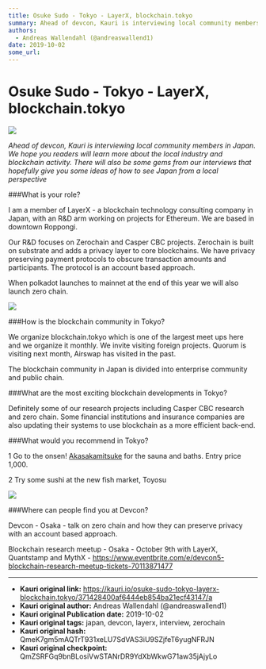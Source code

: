 ```yaml
---
title: Osuke Sudo - Tokyo - LayerX, blockchain.tokyo
summary: Ahead of devcon, Kauri is interviewing local community members in Japan. We hope you readers will learn more about the local industry and blockchain activity. There will also be some gems from our interviews that hopefully give you some ideas of how to see Japan from a local perspectiveWhat is your role? I am a member of LayerX - a blockchain technology consulting company in Japan, with an R&D arm working on projects for Ethereum. We are based in downtown Roppongi. Our R&D focuses on Zerochain a
authors:
  - Andreas Wallendahl (@andreaswallend1)
date: 2019-10-02
some_url: 
---
```


# Osuke Sudo - Tokyo - LayerX, blockchain.tokyo

![](https://ipfs.infura.io/ipfs/QmZ6uoDBXDywjpukCQatYmzHrktTdC2Es5VeQRADuQ1Lm7)


_Ahead of devcon, Kauri is interviewing local community members in Japan. We hope you readers will learn more about the local industry and blockchain activity. There will also be some gems from our interviews that hopefully give you some ideas of how to see Japan from a local perspective_

###What is your role? 

I am a member of LayerX - a blockchain technology consulting company in Japan, with an R&D arm working on projects for Ethereum. We are based in downtown Roppongi. 

Our R&D focuses on Zerochain and Casper CBC projects. Zerochain is built on substrate and adds a privacy layer to core blockchains. We have privacy preserving payment protocols to obscure transaction amounts and participants. The protocol is an account based approach. 

When polkadot launches to mainnet at the end of this year we will also launch zero chain. 

![](https://ipfs.infura.io/ipfs/QmPdrCcRB8p8WZ6HBnk7J4fRiV449NSrifq1QcPn2VT8Vr)

###How is the blockchain community in Tokyo?

We organize blockchain.tokyo which is one of the largest meet ups here and we organize it monthly. We invite visiting foreign projects. Quorum is visiting next month, Airswap has visited in the past. 

The blockchain community in Japan is divided into enterprise community and public chain. 

###What are the most exciting blockchain developments in Tokyo?

Definitely some of our research projects including Casper CBC research and zero chain. 
Some financial institutions and insurance companies are also updating their systems to use blockchain as a more efficient back-end. 

###What would you recommend in Tokyo?

1 Go to the onsen! [Akasakamitsuke](https://onsen.nifty.com/la-en/akasaka-onsen/) for the sauna and baths. Entry price 1,000. 

2 Try some sushi at the new fish market, Toyosu

![](https://ipfs.infura.io/ipfs/QmVc4MLR1uK5ov4dTDEzT3JNXtSYT1DT7Ud6j2z8zgabMe)

###Where can people find you at Devcon?

Devcon - Osaka - talk on zero chain and how they can preserve privacy with an account based approach.

Blockchain research meetup - Osaka - October 9th with LayerX, Quantstamp and MythX - https://www.eventbrite.com/e/devcon5-blockchain-research-meetup-tickets-70113871477




---

- **Kauri original link:** https://kauri.io/osuke-sudo-tokyo-layerx-blockchain.tokyo/371428400af6444eb854ba21ecf43147/a
- **Kauri original author:** Andreas Wallendahl (@andreaswallend1)
- **Kauri original Publication date:** 2019-10-02
- **Kauri original tags:** japan, devcon, layerx, interview, zerochain
- **Kauri original hash:** QmeK7gm5mAQTrT931xeLU7SdVAS3iU9SZjfeT6yugNFRJN
- **Kauri original checkpoint:** QmZSRFGq9bnBLosiVwSTANrDR9YdXbWkwG71aw35jAjyLo



